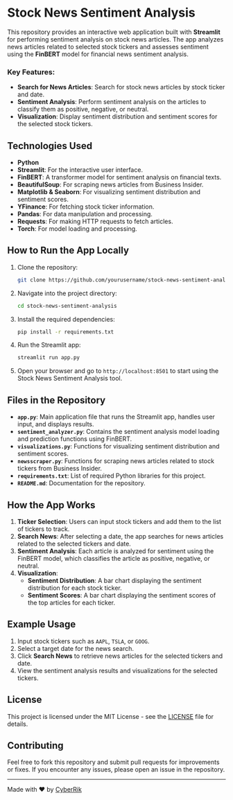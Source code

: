 
# Stock News Sentiment Analysis

This repository provides an interactive web application built with **Streamlit** for performing sentiment analysis on stock news articles. The app analyzes news articles related to selected stock tickers and assesses sentiment using the **FinBERT** model for financial news sentiment analysis.

### Key Features:
- **Search for News Articles**: Search for stock news articles by stock ticker and date.
- **Sentiment Analysis**: Perform sentiment analysis on the articles to classify them as positive, negative, or neutral.
- **Visualization**: Display sentiment distribution and sentiment scores for the selected stock tickers.

## Technologies Used

- **Python**
- **Streamlit**: For the interactive user interface.
- **FinBERT**: A transformer model for sentiment analysis on financial texts.
- **BeautifulSoup**: For scraping news articles from Business Insider.
- **Matplotlib & Seaborn**: For visualizing sentiment distribution and sentiment scores.
- **YFinance**: For fetching stock ticker information.
- **Pandas**: For data manipulation and processing.
- **Requests**: For making HTTP requests to fetch articles.
- **Torch**: For model loading and processing.

## How to Run the App Locally

1. Clone the repository:
   ```bash
   git clone https://github.com/yourusername/stock-news-sentiment-analysis.git
   ```

2. Navigate into the project directory:
   ```bash
   cd stock-news-sentiment-analysis
   ```

3. Install the required dependencies:
   ```bash
   pip install -r requirements.txt
   ```

4. Run the Streamlit app:
   ```bash
   streamlit run app.py
   ```

5. Open your browser and go to `http://localhost:8501` to start using the Stock News Sentiment Analysis tool.

## Files in the Repository

- **`app.py`**: Main application file that runs the Streamlit app, handles user input, and displays results.
- **`sentiment_analyzer.py`**: Contains the sentiment analysis model loading and prediction functions using FinBERT.
- **`visualizations.py`**: Functions for visualizing sentiment distribution and sentiment scores.
- **`newsscraper.py`**: Functions for scraping news articles related to stock tickers from Business Insider.
- **`requirements.txt`**: List of required Python libraries for this project.
- **`README.md`**: Documentation for the repository.

## How the App Works

1. **Ticker Selection**: Users can input stock tickers and add them to the list of tickers to track.
2. **Search News**: After selecting a date, the app searches for news articles related to the selected tickers and date.
3. **Sentiment Analysis**: Each article is analyzed for sentiment using the FinBERT model, which classifies the article as positive, negative, or neutral.
4. **Visualization**:
   - **Sentiment Distribution**: A bar chart displaying the sentiment distribution for each stock ticker.
   - **Sentiment Scores**: A bar chart displaying the sentiment scores of the top articles for each ticker.

## Example Usage

1. Input stock tickers such as `AAPL`, `TSLA`, or `GOOG`.
2. Select a target date for the news search.
3. Click **Search News** to retrieve news articles for the selected tickers and date.
4. View the sentiment analysis results and visualizations for the selected tickers.


## License

This project is licensed under the MIT License - see the [LICENSE](LICENSE) file for details.

## Contributing

Feel free to fork this repository and submit pull requests for improvements or fixes. If you encounter any issues, please open an issue in the repository.

---

Made with ❤️ by [CyberRik](https://github.com/CyberRik)
